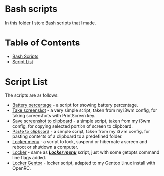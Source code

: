 # Bash scripts

In this folder I store Bash scripts that I made.

Table of Contents
=================
* [Bash Scripts](#Bash-Scripts)
* [Script List](#Script-List)

# Script List

The scripts are as follows:

* [Battery percentage](Bash/battery_percentage) - a script for showing battery percentage.
* [Take screenshot](Bash/screenshot) - a very simple script, taken from my i3wm config, for taking screenshots with PrintScreen key.
* [Save screenshot to clipboard](Bash/screenshot_clipboard) - a simple script, taken from my i3wm config, for copying selected portion of screen to clipboard.
* [Paste to clipboard](Bash/paste_clipboard) - a simple script, taken from my i3wm config, for pasting contents of a clipboard to a predefined folder.
* [Locker menu](Bash/locker_menu) - a script to lock, suspend or hibernate a screen and reboot or shutdown a computer.
* [Locker](Bash/locker) - same as ***[Locker menu](../main/locker_menu)*** script, just with some getopts command line flags added.
* [Locker Gentoo](../Bash/locker_gentoo) - locker script, adapted to my Gentoo Linux install with OpenRC.
